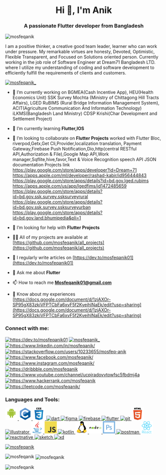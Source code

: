 <h1 align="center">Hi 👋, I'm Anik</h1>
<h3 align="center">A passionate Flutter developer from Bangladesh</h3>

<p align="left"> <img src="https://komarev.com/ghpvc/?username=mosfeqanik&label=Profile%20views&color=0e75b6&style=flat" alt="mosfeqanik" /> </p>

<p align="left">
I am a positive thinker, a creative good team leader, learner who can work under pressure. My remarkable virtues are honesty, Devoted, Optimistic, Flexible Transparent, and Focused on Solutions oriented person. Currently working in the job role of Software Engineer at Dream71 Bangladesh LTD. where I utilize my understanding of coding and software development to efficiently fulfill the requirements of clients and customers. </p>

<p align="left"> <a href="https://twitter.com/mosfeqanik_" target="blank"><img src="https://img.shields.io/twitter/follow/mosfeqanik_?logo=twitter&style=for-the-badge" alt="mosfeqanik_" /></a> </p>

- 🔭 I’m currently working on 
    BGMEA(Cash Incentive App),
    HEU(Health Economics Unit) SSK Survey
    Mochta (Ministry of Chittagong Hill Tracts Affairs),
    LGED RuBIMS (Rural Bridge Information Management System),
    ACIT(Agriculture Communication And Information Technology)
    iLKMS(Bangladesh Land Ministry)
    CDSP Krishi(Char Development and Settlement Project) 

- 🌱 I’m currently learning **Flutter,IOS**

- 👯 I’m looking to collaborate on **Flutter Projects**
worked with Flutter 
Bloc, riverpod,Getx,Get Cli,Provider,localization translation, Payment Gateway,Firebase Push Notification,Dio,http(central RESTful API,Authorization & File),Google Map API,Work manager,Sqflite,hive,favor,Text & Voice Recognition speech
API JSON documentation
  Projects link
https://play.google.com/store/apps/developer?id=Dream+71
https://apps.apple.com/ml/developer/rashad-kabir/id956444843
https://play.google.com/store/apps/details?id=bd.gov.lged.rubims
https://apps.apple.com/us/app/lgedfims/id1472485659
https://play.google.com/store/apps/details?id=bd.gov.ssk.survey.ssksurveyrural
https://play.google.com/store/apps/details?id=bd.gov.ssk.survey.ssksurveyurban
https://play.google.com/store/apps/details?id=bd.gov.land.bhumipedia&pli=1

- 🤝 I’m looking for help with **Flutter Projects**

- 👨‍💻 All of my projects are available at [https://github.com/mosfeqanik/all_projects](https://github.com/mosfeqanik/all_projects)

- 📝 I regularly write articles on [https://dev.to/mosfeqanik01](https://dev.to/mosfeqanik01)

- 💬 Ask me about **Flutter**

- 📫 How to reach me **Mosfeqanik01@gmail.com**

- 📄 Know about my experiences [https://docs.google.com/document/d/1zjAXOr-SP95gX83zkiVFPTCbFa6xvF5f2KyeihINaEk/edit?usp=sharing](https://docs.google.com/document/d/1zjAXOr-SP95gX83zkiVFPTCbFa6xvF5f2KyeihINaEk/edit?usp=sharing)

<h3 align="left">Connect with me:</h3>
<p align="left">
<a href="https://dev.to/https://dev.to/mosfeqanik01" target="blank"><img align="center" src="https://raw.githubusercontent.com/rahuldkjain/github-profile-readme-generator/master/src/images/icons/Social/devto.svg" alt="https://dev.to/mosfeqanik01" height="30" width="40" /></a>
<a href="https://twitter.com/mosfeqanik_" target="blank"><img align="center" src="https://raw.githubusercontent.com/rahuldkjain/github-profile-readme-generator/master/src/images/icons/Social/twitter.svg" alt="mosfeqanik_" height="30" width="40" /></a>
<a href="https://linkedin.com/in/https://www.linkedin.com/in/mosfeqanik/" target="blank"><img align="center" src="https://raw.githubusercontent.com/rahuldkjain/github-profile-readme-generator/master/src/images/icons/Social/linked-in-alt.svg" alt="https://www.linkedin.com/in/mosfeqanik/" height="30" width="40" /></a>
<a href="https://stackoverflow.com/users/https://stackoverflow.com/users/10233655/mosfeq-anik" target="blank"><img align="center" src="https://raw.githubusercontent.com/rahuldkjain/github-profile-readme-generator/master/src/images/icons/Social/stack-overflow.svg" alt="https://stackoverflow.com/users/10233655/mosfeq-anik" height="30" width="40" /></a>
<a href="https://fb.com/https://www.facebook.com/mosfeqanik/" target="blank"><img align="center" src="https://raw.githubusercontent.com/rahuldkjain/github-profile-readme-generator/master/src/images/icons/Social/facebook.svg" alt="https://www.facebook.com/mosfeqanik/" height="30" width="40" /></a>
<a href="https://instagram.com/https://www.instagram.com/mosfeqanik/" target="blank"><img align="center" src="https://raw.githubusercontent.com/rahuldkjain/github-profile-readme-generator/master/src/images/icons/Social/instagram.svg" alt="https://www.instagram.com/mosfeqanik/" height="30" width="40" /></a>
<a href="https://dribbble.com/https://dribbble.com/mosfeqanik" target="blank"><img align="center" src="https://raw.githubusercontent.com/rahuldkjain/github-profile-readme-generator/master/src/images/icons/Social/dribbble.svg" alt="https://dribbble.com/mosfeqanik" height="30" width="40" /></a>
<a href="https://www.youtube.com/c/https://www.youtube.com/channel/ucpjradovvtowfsc5fbdmj4a" target="blank"><img align="center" src="https://raw.githubusercontent.com/rahuldkjain/github-profile-readme-generator/master/src/images/icons/Social/youtube.svg" alt="https://www.youtube.com/channel/ucpjradovvtowfsc5fbdmj4a" height="30" width="40" /></a>
<a href="https://www.hackerrank.com/https://www.hackerrank.com/mosfeqanik" target="blank"><img align="center" src="https://raw.githubusercontent.com/rahuldkjain/github-profile-readme-generator/master/src/images/icons/Social/hackerrank.svg" alt="https://www.hackerrank.com/mosfeqanik" height="30" width="40" /></a>
<a href="https://www.leetcode.com/https://leetcode.com/mosfeqanik/" target="blank"><img align="center" src="https://raw.githubusercontent.com/rahuldkjain/github-profile-readme-generator/master/src/images/icons/Social/leet-code.svg" alt="https://leetcode.com/mosfeqanik/" height="30" width="40" /></a>
</p>

<h3 align="left">Languages and Tools:</h3>
<p align="left"> <a href="https://developer.android.com" target="_blank" rel="noreferrer"> <img src="https://raw.githubusercontent.com/devicons/devicon/master/icons/android/android-original-wordmark.svg" alt="android" width="40" height="40"/> </a> <a href="https://www.cprogramming.com/" target="_blank" rel="noreferrer"> <img src="https://raw.githubusercontent.com/devicons/devicon/master/icons/c/c-original.svg" alt="c" width="40" height="40"/> </a> <a href="https://www.w3schools.com/css/" target="_blank" rel="noreferrer"> <img src="https://raw.githubusercontent.com/devicons/devicon/master/icons/css3/css3-original-wordmark.svg" alt="css3" width="40" height="40"/> </a> <a href="https://dart.dev" target="_blank" rel="noreferrer"> <img src="https://www.vectorlogo.zone/logos/dartlang/dartlang-icon.svg" alt="dart" width="40" height="40"/> </a> <a href="https://www.figma.com/" target="_blank" rel="noreferrer"> <img src="https://www.vectorlogo.zone/logos/figma/figma-icon.svg" alt="figma" width="40" height="40"/> </a> <a href="https://firebase.google.com/" target="_blank" rel="noreferrer"> <img src="https://www.vectorlogo.zone/logos/firebase/firebase-icon.svg" alt="firebase" width="40" height="40"/> </a> <a href="https://flutter.dev" target="_blank" rel="noreferrer"> <img src="https://www.vectorlogo.zone/logos/flutterio/flutterio-icon.svg" alt="flutter" width="40" height="40"/> </a> <a href="https://git-scm.com/" target="_blank" rel="noreferrer"> <img src="https://www.vectorlogo.zone/logos/git-scm/git-scm-icon.svg" alt="git" width="40" height="40"/> </a> <a href="https://www.w3.org/html/" target="_blank" rel="noreferrer"> <img src="https://raw.githubusercontent.com/devicons/devicon/master/icons/html5/html5-original-wordmark.svg" alt="html5" width="40" height="40"/> </a> <a href="https://www.adobe.com/in/products/illustrator.html" target="_blank" rel="noreferrer"> <img src="https://www.vectorlogo.zone/logos/adobe_illustrator/adobe_illustrator-icon.svg" alt="illustrator" width="40" height="40"/> </a> <a href="https://www.java.com" target="_blank" rel="noreferrer"> <img src="https://raw.githubusercontent.com/devicons/devicon/master/icons/java/java-original.svg" alt="java" width="40" height="40"/> </a> <a href="https://developer.mozilla.org/en-US/docs/Web/JavaScript" target="_blank" rel="noreferrer"> <img src="https://raw.githubusercontent.com/devicons/devicon/master/icons/javascript/javascript-original.svg" alt="javascript" width="40" height="40"/> </a> <a href="https://kotlinlang.org" target="_blank" rel="noreferrer"> <img src="https://www.vectorlogo.zone/logos/kotlinlang/kotlinlang-icon.svg" alt="kotlin" width="40" height="40"/> </a> <a href="https://www.linux.org/" target="_blank" rel="noreferrer"> <img src="https://raw.githubusercontent.com/devicons/devicon/master/icons/linux/linux-original.svg" alt="linux" width="40" height="40"/> </a> <a href="https://nodejs.org" target="_blank" rel="noreferrer"> <img src="https://raw.githubusercontent.com/devicons/devicon/master/icons/nodejs/nodejs-original-wordmark.svg" alt="nodejs" width="40" height="40"/> </a> <a href="https://www.photoshop.com/en" target="_blank" rel="noreferrer"> <img src="https://raw.githubusercontent.com/devicons/devicon/master/icons/photoshop/photoshop-line.svg" alt="photoshop" width="40" height="40"/> </a> <a href="https://postman.com" target="_blank" rel="noreferrer"> <img src="https://www.vectorlogo.zone/logos/getpostman/getpostman-icon.svg" alt="postman" width="40" height="40"/> </a> <a href="https://reactjs.org/" target="_blank" rel="noreferrer"> <img src="https://raw.githubusercontent.com/devicons/devicon/master/icons/react/react-original-wordmark.svg" alt="react" width="40" height="40"/> </a> <a href="https://reactnative.dev/" target="_blank" rel="noreferrer"> <img src="https://reactnative.dev/img/header_logo.svg" alt="reactnative" width="40" height="40"/> </a> <a href="https://www.sketch.com/" target="_blank" rel="noreferrer"> <img src="https://www.vectorlogo.zone/logos/sketchapp/sketchapp-icon.svg" alt="sketch" width="40" height="40"/> </a> <a href="https://www.adobe.com/products/xd.html" target="_blank" rel="noreferrer"> <img src="https://cdn.worldvectorlogo.com/logos/adobe-xd.svg" alt="xd" width="40" height="40"/> </a> </p>

<p align="left"> <a href="https://github.com/ryo-ma/github-profile-trophy"><img src="https://github-profile-trophy.vercel.app/?username=mosfeqanik" alt="mosfeqanik" /></a> </p>
<p><img align="left" src="https://github-readme-stats.vercel.app/api/top-langs?username=mosfeqanik&show_icons=true&locale=en&layout=compact" alt="mosfeqanik" /></p>

<p>&nbsp;<img align="center" src="https://github-readme-stats.vercel.app/api?username=mosfeqanik&show_icons=true&locale=en" alt="mosfeqanik" /></p>

<p><img align="center" src="https://github-readme-streak-stats.herokuapp.com/?user=mosfeqanik&" alt="mosfeqanik" /></p>
